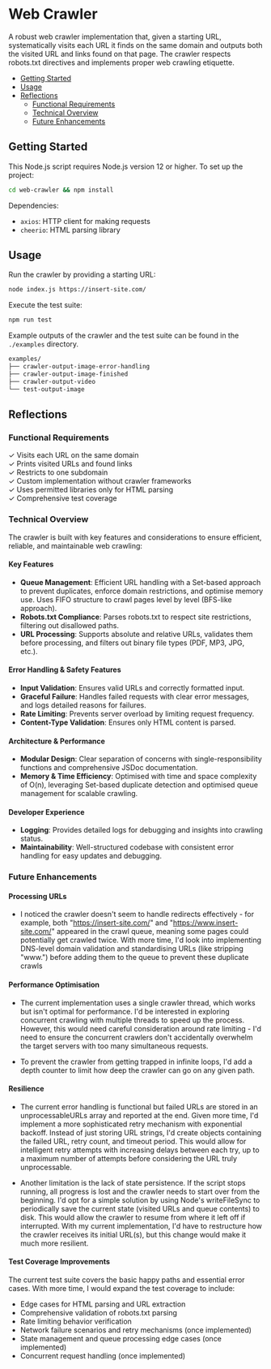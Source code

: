 # Web Crawler

A robust web crawler implementation that, given a starting URL, systematically visits each URL it finds on the same domain and outputs both the visited URL and links found on that page. The crawler respects robots.txt directives and implements proper web crawling etiquette.

- [Getting Started](#getting-started)
- [Usage](#usage)
- [Reflections](#reflections)
  - [Functional Requirements](#functional-requirements)
  - [Technical Overview](#technical-overview)
  - [Future Enhancements](#future-enhancements)

## Getting Started

This Node.js script requires Node.js version 12 or higher. To set up the project:

```bash
cd web-crawler && npm install
```

Dependencies:

- `axios`: HTTP client for making requests
- `cheerio`: HTML parsing library

## Usage

Run the crawler by providing a starting URL:

```bash
node index.js https://insert-site.com/
```

Execute the test suite:

```bash
npm run test
```

Example outputs of the crawler and the test suite can be found in the `./examples` directory.

```bash
examples/
├── crawler-output-image-error-handling
├── crawler-output-image-finished
├── crawler-output-video
└── test-output-image
```

## Reflections

### Functional Requirements

✓ Visits each URL on the same domain  
✓ Prints visited URLs and found links  
✓ Restricts to one subdomain  
✓ Custom implementation without crawler frameworks  
✓ Uses permitted libraries only for HTML parsing  
✓ Comprehensive test coverage

### Technical Overview

The crawler is built with key features and considerations to ensure efficient, reliable, and maintainable web crawling:

#### Key Features

- **Queue Management**: Efficient URL handling with a Set-based approach to prevent duplicates, enforce domain restrictions, and optimise memory use. Uses FIFO structure to crawl pages level by level (BFS-like approach).
- **Robots.txt Compliance**: Parses robots.txt to respect site restrictions, filtering out disallowed paths.
- **URL Processing**: Supports absolute and relative URLs, validates them before processing, and filters out binary file types (PDF, MP3, JPG, etc.).

#### Error Handling & Safety Features

- **Input Validation**: Ensures valid URLs and correctly formatted input.
- **Graceful Failure**: Handles failed requests with clear error messages, and logs detailed reasons for failures.
- **Rate Limiting**: Prevents server overload by limiting request frequency.
- **Content-Type Validation**: Ensures only HTML content is parsed.

#### Architecture & Performance

- **Modular Design**: Clear separation of concerns with single-responsibility functions and comprehensive JSDoc documentation.
- **Memory & Time Efficiency**: Optimised with time and space complexity of O(n), leveraging Set-based duplicate detection and optimised queue management for scalable crawling.

#### Developer Experience

- **Logging**: Provides detailed logs for debugging and insights into crawling status.
- **Maintainability**: Well-structured codebase with consistent error handling for easy updates and debugging.

### Future Enhancements

#### Processing URLs

- I noticed the crawler doesn't seem to handle redirects effectively - for example, both "https://insert-site.com/" and "https://www.insert-site.com/" appeared in the crawl queue, meaning some pages could potentially get crawled twice. With more time, I'd look into implementing DNS-level domain validation and standardising URLs (like stripping "www.") before adding them to the queue to prevent these duplicate crawls

#### Performance Optimisation

- The current implementation uses a single crawler thread, which works but isn't optimal for performance. I'd be interested in exploring concurrent crawling with multiple threads to speed up the process. However, this would need careful consideration around rate limiting - I'd need to ensure the concurrent crawlers don't accidentally overwhelm the target servers with too many simultaneous requests.

- To prevent the crawler from getting trapped in infinite loops, I'd add a depth counter to limit how deep the crawler can go on any given path.

#### Resilience

- The current error handling is functional but failed URLs are stored in an unprocessableURLs array and reported at the end. Given more time, I'd implement a more sophisticated retry mechanism with exponential backoff. Instead of just storing URL strings, I'd create objects containing the failed URL, retry count, and timeout period. This would allow for intelligent retry attempts with increasing delays between each try, up to a maximum number of attempts before considering the URL truly unprocessable.

- Another limitation is the lack of state persistence. If the script stops running, all progress is lost and the crawler needs to start over from the beginning. I'd opt for a simple solution by using Node's writeFileSync to periodically save the current state (visited URLs and queue contents) to disk. This would allow the crawler to resume from where it left off if interrupted. With my current implementation, I'd have to restructure how the crawler receives its initial URL(s), but this change would make it much more resilient.

#### Test Coverage Improvements

The current test suite covers the basic happy paths and essential error cases. With more time, I would expand the test coverage to include:

- Edge cases for HTML parsing and URL extraction
- Comprehensive validation of robots.txt parsing
- Rate limiting behavior verification
- Network failure scenarios and retry mechanisms (once implemented)
- State management and queue processing edge cases (once implemented)
- Concurrent request handling (once implemented)
